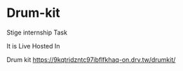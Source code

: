 # Drum-kit
Stige internship Task

It is Live Hosted In

Drum kit
https://9kqtridzntc97ibflfkhaq-on.drv.tw/drumkit/
